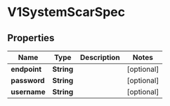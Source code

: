 # V1SystemScarSpec

## Properties
Name | Type | Description | Notes
------------ | ------------- | ------------- | -------------
**endpoint** | **String** |  |  [optional]
**password** | **String** |  |  [optional]
**username** | **String** |  |  [optional]
